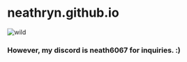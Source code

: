 # neathryn.github.io

![wild](https://github.com/neathryn/neathryn.github.io/assets/140681793/dcac4c32-368b-46d7-823c-544ed8a215dc)




  ###                  However, my discord is neath6067 for inquiries. :)
 
